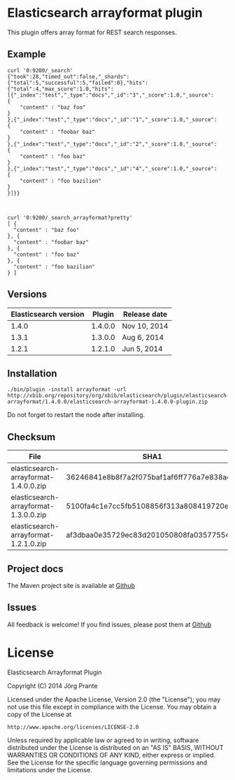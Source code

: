 
# Elasticsearch arrayformat plugin

This plugin offers array format for REST search responses.

## Example

    
    curl '0:9200/_search'
    {"took":28,"timed_out":false,"_shards":{"total":5,"successful":5,"failed":0},"hits":{"total":4,"max_score":1.0,"hits":[{"_index":"test","_type":"docs","_id":"3","_score":1.0,"_source":
    {
        "content" : "baz foo"
    }
    },{"_index":"test","_type":"docs","_id":"1","_score":1.0,"_source":
    {
        "content" : "foobar baz"
    }
    },{"_index":"test","_type":"docs","_id":"2","_score":1.0,"_source":
    {
        "content" : "foo baz"
    }
    },{"_index":"test","_type":"docs","_id":"4","_score":1.0,"_source":
    {
        "content" : "foo bazilion"
    }
    }]}}
    
    
    
    curl '0:9200/_search_arrayformat?pretty'
    [ {
      "content" : "baz foo"
    }, {
      "content" : "foobar baz"
    }, {
      "content" : "foo baz"
    }, {
      "content" : "foo bazilion"
    } ]


## Versions

| Elasticsearch version    | Plugin      | Release date |
| ------------------------ | ----------- | -------------|
| 1.4.0                    | 1.4.0.0     | Nov 10, 2014 |
| 1.3.1                    | 1.3.0.0     | Aug  6, 2014 |
| 1.2.1                    | 1.2.1.0     | Jun  5, 2014 |

## Installation

    ./bin/plugin -install arrayformat -url http://xbib.org/repository/org/xbib/elasticsearch/plugin/elasticsearch-arrayformat/1.4.0.0/elasticsearch-arrayformat-1.4.0.0-plugin.zip

Do not forget to restart the node after installing.

## Checksum

| File                                          | SHA1                                     |
| --------------------------------------------- | -----------------------------------------|
| elasticsearch-arrayformat-1.4.0.0.zip         | 36246841e8b8f7a2f075baf1af6ff776a7e838ae |
| elasticsearch-arrayformat-1.3.0.0.zip         | 5100fa4c1e7cc5fb5108856f313a808419720e51 |
| elasticsearch-arrayformat-1.2.1.0.zip         | af3dbaa0e35729ec83d201050808fa035775547c |

## Project docs

The Maven project site is available at [Github](http://jprante.github.io/elasticsearch-arrayformat)

## Issues

All feedback is welcome! If you find issues, please post them at [Github](https://github.com/jprante/elasticsearch-arrayformat/issues)

# License

Elasticsearch Arrayformat Plugin

Copyright (C) 2014 Jörg Prante

Licensed under the Apache License, Version 2.0 (the "License");
you may not use this file except in compliance with the License.
You may obtain a copy of the License at

    http://www.apache.org/licenses/LICENSE-2.0

Unless required by applicable law or agreed to in writing, software
distributed under the License is distributed on an "AS IS" BASIS,
WITHOUT WARRANTIES OR CONDITIONS OF ANY KIND, either express or implied.
See the License for the specific language governing permissions and
limitations under the License.